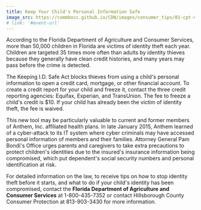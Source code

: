 ```yaml
---
title: Keep Your Child's Personal Information Safe
image_src: https://commbocc.github.io/CDN/images/consumer_tips/01-cpt-monday.png
# link: '#event-url'
---
```


According to the Florida Department of Agriculture and Consumer Services, more than 50,000 children in Florida are victims of identity theft each year. Children are targeted 35 times more often than adults by identity thieves because they generally have clean credit histories, and many years may pass before the crime is detected.

The Keeping I.D. Safe Act blocks thieves from using a child's personal information to open a credit card, mortgage, or other financial account. To create a credit report for your child and freeze it, contact the three credit reporting agencies: Equifax, Experian, and TransUnion. The fee to freeze a child's credit is $10. If your child has already been the victim of identity theft, the fee is waived.

This new tool may be particularly valuable to current and former members of Anthem, Inc. affiliated health plans. In late January 2015, Anthem learned of a cyber-attack to its IT system where cyber criminals may have accessed personal information of members and their families. Attorney General Pam Bondi's Office urges parents and caregivers to take extra precautions to protect children's identities due to the insured's insurance information being compromised, which put dependent's social security numbers and personal identification at risk.

For detailed information on the law, to receive tips on how to stop identity theft before it starts, and what to do if your child's identity has been compromised, contact the __Florida Department of Agriculture and Consumer Services__ at 1-800-435-7352 or contact Hillsborough County Consumer Protection at 813-903-3430 for more information.
